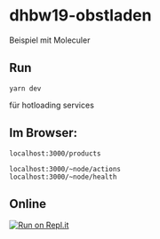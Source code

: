 
# dhbw19-obstladen
Beispiel mit Moleculer

## Run

```
yarn dev
```
für hotloading services

## Im Browser:

```
localhost:3000/products

localhost:3000/~node/actions
localhost:3000/~node/health
```

## Online

[![Run on Repl.it](https://repl.it/badge/github/h9h/dhbw19-obstladen)](https://repl.it/github/h9h/dhbw19-obstladen)
